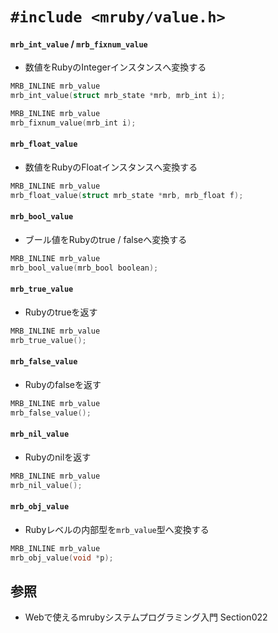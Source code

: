 # `#include <mruby/value.h>`
#### `mrb_int_value` / `mrb_fixnum_value`
- 数値をRubyのIntegerインスタンスへ変換する

```c
MRB_INLINE mrb_value
mrb_int_value(struct mrb_state *mrb, mrb_int i);
```

```c
MRB_INLINE mrb_value
mrb_fixnum_value(mrb_int i);
```

#### `mrb_float_value`
- 数値をRubyのFloatインスタンスへ変換する

```c
MRB_INLINE mrb_value
mrb_float_value(struct mrb_state *mrb, mrb_float f);
```

#### `mrb_bool_value`
- ブール値をRubyのtrue / falseへ変換する

```c
MRB_INLINE mrb_value
mrb_bool_value(mrb_bool boolean);
```

#### `mrb_true_value`
- Rubyのtrueを返す

```c
MRB_INLINE mrb_value
mrb_true_value();
```


#### `mrb_false_value`
- Rubyのfalseを返す

```c
MRB_INLINE mrb_value
mrb_false_value();
```

#### `mrb_nil_value`
- Rubyのnilを返す

```c
MRB_INLINE mrb_value
mrb_nil_value();
```

#### `mrb_obj_value`
- Rubyレベルの内部型を`mrb_value`型へ変換する

```c
MRB_INLINE mrb_value
mrb_obj_value(void *p);
```

## 参照
- Webで使えるmrubyシステムプログラミング入門 Section022
